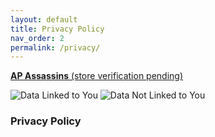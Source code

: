 ```yaml
---
layout: default
title: Privacy Policy
nav_order: 2
permalink: /privacy/
---
```


[**AP Assassins** (store verification pending)]()

<img src="../images/data_linked_to_you.png" alt="Data Linked to You"></img>
<img src="../images/data_not_linked_to_you.png" alt="Data Not Linked to You"></img>

### Privacy Policy
